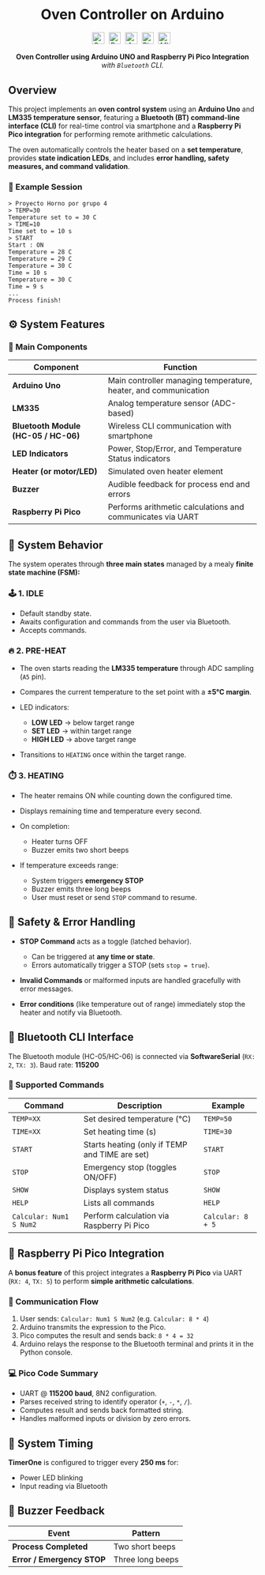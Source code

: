 <div align="center">
<h1>Oven Controller on Arduino</h1>
</div>

<!-- GitHub Badges Section -->
<p align="center">
  <img alt="C++" height="24.5px" style="padding-right:5px;" src="https://custom-icon-badges.demolab.com/badge/-C++-005697?style=for-the-badge&logo=cpp&logoColor=white&logoSize=auto"/>
  <img alt="Python" height="24.5px" style="padding-right:5px;" src="https://custom-icon-badges.demolab.com/badge/python-3670A0?style=for-the-badge&logo=python&logoColor=ffdd54"/>
  <img alt="Arduino" height="24.5px" style="padding-right:5px;" src="https://custom-icon-badges.demolab.com/badge/-Arduino-16969b?style=for-the-badge&logo=arduino&logoColor=white&logoSize=auto"/>
  <img alt="Pico" height="24.5px" style="padding-right:5px;" src="https://custom-icon-badges.demolab.com/badge/-Pico-bd1b48?style=for-the-badge&logo=raspberrypi&logoColor=white&logoSize=auto"/>
  <img alt="MIT" height="24.5px" style="padding-right:5px;" src="https://custom-icon-badges.demolab.com/badge/License-MIT-ad0808?style=for-the-badge"/>
    <br />
</p>

<!-- Description -->
<p align="center">
    <b>Oven Controller using Arduino UNO and Raspberry Pi Pico Integration</b><br>
    <i>with <code>Bluetooth</code> CLI.</i>
</p>

## Overview

This project implements an **oven control system** using an **Arduino Uno** and **LM335 temperature sensor**, featuring a **Bluetooth (BT) command-line interface (CLI)** for real-time control via smartphone and a **Raspberry Pi Pico integration** for performing remote arithmetic calculations.

The oven automatically controls the heater based on a **set temperature**, provides **state indication LEDs**, and includes **error handling, safety measures, and command validation**.

### 🧾 Example Session

```
> Proyecto Horno por grupo 4
> TEMP=30
Temperature set to = 30 C
> TIME=10
Time set to = 10 s
> START
Start : ON
Temperature = 28 C
Temperature = 29 C
Temperature = 30 C
Time = 10 s
Temperature = 30 C
Time = 9 s
...
Process finish!
```

## ⚙️ System Features

### 🔧 Main Components

<div align="center">

| Component                            | Function                                                        |
| ------------------------------------ | --------------------------------------------------------------- |
| **Arduino Uno**                      | Main controller managing temperature, heater, and communication |
| **LM335**                            | Analog temperature sensor (ADC-based)                           |
| **Bluetooth Module (HC-05 / HC-06)** | Wireless CLI communication with smartphone                      |
| **LED Indicators**                   | Power, Stop/Error, and Temperature Status indicators            |
| **Heater (or motor/LED)**            | Simulated oven heater element                                   |
| **Buzzer**                           | Audible feedback for process end and errors                     |
| **Raspberry Pi Pico**                | Performs arithmetic calculations and communicates via UART      |

</div>

## 🧠 System Behavior

The system operates through **three main states** managed by a mealy **finite state machine (FSM):**

### 🕹️ 1. IDLE

* Default standby state.
* Awaits configuration and commands from the user via Bluetooth.
* Accepts commands.

### 🔥 2. PRE-HEAT

* The oven starts reading the **LM335 temperature** through ADC sampling (`A5` pin).
* Compares the current temperature to the set point with a **±5°C margin**.
* LED indicators:

  * **LOW LED** → below target range
  * **SET LED** → within target range
  * **HIGH LED** → above target range
* Transitions to `HEATING` once within the target range.

### ⏱️ 3. HEATING

* The heater remains ON while counting down the configured time.
* Displays remaining time and temperature every second.
* On completion:

  * Heater turns OFF
  * Buzzer emits two short beeps
* If temperature exceeds range:

  * System triggers **emergency STOP**
  * Buzzer emits three long beeps
  * User must reset or send `STOP` command to resume.

## 🚨 Safety & Error Handling

* **STOP Command** acts as a toggle (latched behavior).

  * Can be triggered at **any time or state**.
  * Errors automatically trigger a STOP (sets `stop = true`).
* **Invalid Commands** or malformed inputs are handled gracefully with error messages.
* **Error conditions** (like temperature out of range) immediately stop the heater and notify via Bluetooth.

## 📱 Bluetooth CLI Interface

The Bluetooth module (HC-05/HC-06) is connected via **SoftwareSerial** (`RX: 2`, `TX: 3`).
Baud rate: **115200**

### 💬 Supported Commands

<div align="center">

| Command                 | Description                                    | Example           |
| ----------------------- | ---------------------------------------------- | ----------------- |
| `TEMP=XX`               | Set desired temperature (°C)                   | `TEMP=50`         |
| `TIME=XX`               | Set heating time (s)                           | `TIME=30`         |
| `START`                 | Starts heating (only if TEMP and TIME are set) | `START`           |
| `STOP`                  | Emergency stop (toggles ON/OFF)                | `STOP`            |
| `SHOW`                  | Displays system status                         | `SHOW`            |
| `HELP`                  | Lists all commands                             | `HELP`            |
| `Calcular: Num1 S Num2` | Perform calculation via Raspberry Pi Pico      | `Calcular: 8 + 5` |

</div>

## 🔢 Raspberry Pi Pico Integration

A **bonus feature** of this project integrates a **Raspberry Pi Pico** via UART (`RX: 4`, `TX: 5`) to perform **simple arithmetic calculations**.

### 📡 Communication Flow

1. User sends:
   `Calcular: Num1 S Num2` (e.g. `Calcular: 8 * 4`)
2. Arduino transmits the expression to the Pico.
3. Pico computes the result and sends back:
   `8 * 4 = 32`
4. Arduino relays the response to the Bluetooth terminal and prints it in the Python console.

### 💻 Pico Code Summary

* UART @ **115200 baud**, 8N2 configuration.
* Parses received string to identify operator (`+`, `-`, `*`, `/`).
* Computes result and sends back formatted string.
* Handles malformed inputs or division by zero errors.

## 🔋 System Timing

**TimerOne** is configured to trigger every **250 ms** for:

  * Power LED blinking
  * Input reading via Bluetooth

## 🔔 Buzzer Feedback

<div align="center">

| Event                      | Pattern          |
| -------------------------- | ---------------- |
| **Process Completed**      | Two short beeps  |
| **Error / Emergency STOP** | Three long beeps |

</div>